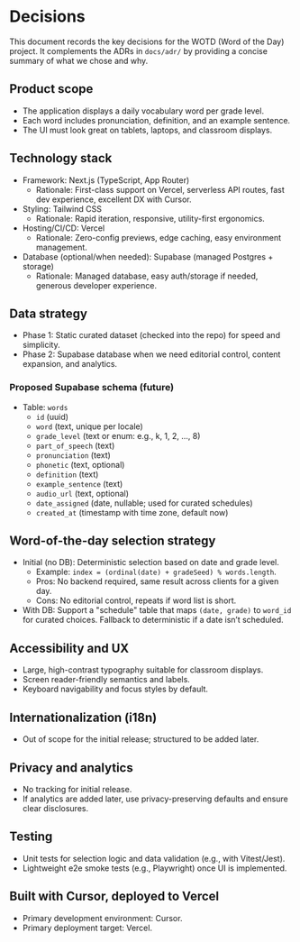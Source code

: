 # Decisions

This document records the key decisions for the WOTD (Word of the Day) project. It complements the ADRs in `docs/adr/` by providing a concise summary of what we chose and why.

## Product scope

- The application displays a daily vocabulary word per grade level.
- Each word includes pronunciation, definition, and an example sentence.
- The UI must look great on tablets, laptops, and classroom displays.

## Technology stack

- Framework: Next.js (TypeScript, App Router)
  - Rationale: First-class support on Vercel, serverless API routes, fast dev experience, excellent DX with Cursor.
- Styling: Tailwind CSS
  - Rationale: Rapid iteration, responsive, utility-first ergonomics.
- Hosting/CI/CD: Vercel
  - Rationale: Zero-config previews, edge caching, easy environment management.
- Database (optional/when needed): Supabase (managed Postgres + storage)
  - Rationale: Managed database, easy auth/storage if needed, generous developer experience.

## Data strategy

- Phase 1: Static curated dataset (checked into the repo) for speed and simplicity.
- Phase 2: Supabase database when we need editorial control, content expansion, and analytics.

### Proposed Supabase schema (future)

- Table: `words`
  - `id` (uuid)
  - `word` (text, unique per locale)
  - `grade_level` (text or enum: e.g., k, 1, 2, ..., 8)
  - `part_of_speech` (text)
  - `pronunciation` (text)
  - `phonetic` (text, optional)
  - `definition` (text)
  - `example_sentence` (text)
  - `audio_url` (text, optional)
  - `date_assigned` (date, nullable; used for curated schedules)
  - `created_at` (timestamp with time zone, default now)

## Word-of-the-day selection strategy

- Initial (no DB): Deterministic selection based on date and grade level.
  - Example: `index = (ordinal(date) + gradeSeed) % words.length`.
  - Pros: No backend required, same result across clients for a given day.
  - Cons: No editorial control, repeats if word list is short.
- With DB: Support a "schedule" table that maps `(date, grade)` to `word_id` for curated choices. Fallback to deterministic if a date isn’t scheduled.

## Accessibility and UX

- Large, high-contrast typography suitable for classroom displays.
- Screen reader-friendly semantics and labels.
- Keyboard navigability and focus styles by default.

## Internationalization (i18n)

- Out of scope for the initial release; structured to be added later.

## Privacy and analytics

- No tracking for initial release.
- If analytics are added later, use privacy-preserving defaults and ensure clear disclosures.

## Testing

- Unit tests for selection logic and data validation (e.g., with Vitest/Jest).
- Lightweight e2e smoke tests (e.g., Playwright) once UI is implemented.

## Built with Cursor, deployed to Vercel

- Primary development environment: Cursor.
- Primary deployment target: Vercel.
